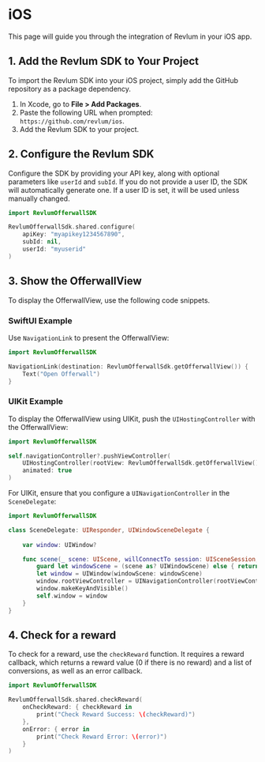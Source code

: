 
# iOS

This page will guide you through the integration of Revlum in your iOS app.

## 1. Add the Revlum SDK to Your Project

To import the Revlum SDK into your iOS project, simply add the GitHub repository as a package dependency.

1. In Xcode, go to **File > Add Packages**.
2. Paste the following URL when prompted: `https://github.com/revlum/ios`.
3. Add the Revlum SDK to your project.

## 2. Configure the Revlum SDK

Configure the SDK by providing your API key, along with optional parameters like `userId` and `subId`. If you do not provide a user ID, the SDK will automatically generate one. If a user ID is set, it will be used unless manually changed.

```swift
import RevlumOfferwallSDK

RevlumOfferwallSdk.shared.configure(
    apiKey: "myapikey1234567890",
    subId: nil,
    userId: "myuserid"
)
```

## 3. Show the OfferwallView

To display the OfferwallView, use the following code snippets.

### SwiftUI Example

Use `NavigationLink` to present the OfferwallView:

```swift
import RevlumOfferwallSDK

NavigationLink(destination: RevlumOfferwallSdk.getOfferwallView()) {
    Text("Open Offerwall")
}
```

### UIKit Example

To display the OfferwallView using UIKit, push the `UIHostingController` with the OfferwallView:

```swift
import RevlumOfferwallSDK

self.navigationController?.pushViewController(
    UIHostingController(rootView: RevlumOfferwallSdk.getOfferwallView()), 
    animated: true
)
```

For UIKit, ensure that you configure a `UINavigationController` in the `SceneDelegate`:

```swift
import RevlumOfferwallSDK

class SceneDelegate: UIResponder, UIWindowSceneDelegate {
    
    var window: UIWindow?

    func scene(_ scene: UIScene, willConnectTo session: UISceneSession, options connectionOptions: UIScene.ConnectionOptions) {
        guard let windowScene = (scene as? UIWindowScene) else { return }
        let window = UIWindow(windowScene: windowScene)
        window.rootViewController = UINavigationController(rootViewController: ViewController())
        window.makeKeyAndVisible()
        self.window = window
    }
}
```

## 4. Check for a reward

To check for a reward, use the `checkReward` function. It requires a reward callback, which returns a reward value (0 if there is no reward) and a list of conversions, as well as an error callback.

```swift
import RevlumOfferwallSDK

RevlumOfferwallSdk.shared.checkReward(
    onCheckReward: { checkReward in
        print("Check Reward Success: \(checkReward)")
    },
    onError: { error in
        print("Check Reward Error: \(error)")
    }
)
```
